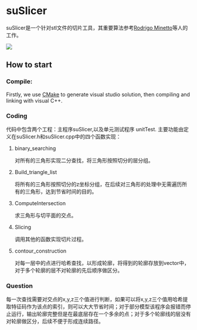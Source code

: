 # suSlicer

suSlicer是一个针对stl文件的切片工具，其重要算法参考[Rodrigo Minetto](https://www.sciencedirect.com/science/article/abs/pii/S0010448517301215)等人的工作。

![](C:\Users\wuhua\Desktop\切片过程.png)

## How to start

### Compile:

Firstly, we use [CMake](https://cmake.org) to generate visual studio solution, then compiling and linking with visual C++.

### Coding

代码中包含两个工程：主程序suSlicer,以及单元测试程序 unitTest.
主要功能由定义在suSlicer.h和suSlicer.cpp中的四个函数实现：

1. binary_searching

   对所有的三角形实现二分查找，将三角形按照切分的层分组。

2. Build_triangle_list

   将所有的三角形按照切分的z坐标分组，在后续对三角形的处理中无需遍历所有的三角形，达到节省时间的目的。

3. ComputeIntersection

   求三角形与切平面的交点。

4. Slicing

   调用其他的函数实现切片过程。

5. contour_construction

   对每一层中的点进行哈希查找，以形成轮廓，将得到的轮廓存放到vector中，对于多个轮廓的层不对轮廓的先后顺序做区分。

### Question

每一次查找需要对交点的x,y,z三个值进行判断，如果可以将x,y,z三个值用哈希提取特征码作为该点的索引，则可以大大节省时间；对于部分模型该程序会报错而停止运行，输出轮廓完整但是在最底层存在一个多余的点；对于多个轮廓线的层没有对轮廓做区分，后续不便于形成连续路径。

